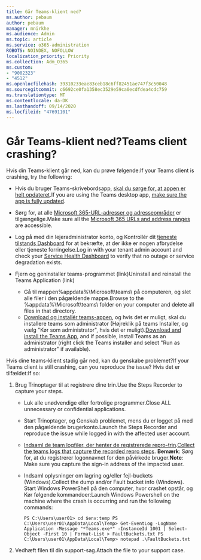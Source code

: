 ```yaml
---
title: Går Teams-klient ned?
ms.author: pebaum
author: pebaum
manager: mnirkhe
ms.audience: Admin
ms.topic: article
ms.service: o365-administration
ROBOTS: NOINDEX, NOFOLLOW
localization_priority: Priority
ms.collection: Adm_O365
ms.custom:
- "9002323"
- "4512"
ms.openlocfilehash: 39310233eae83ceb18c6ff82451ae747f3c50048
ms.sourcegitcommit: c6692ce0fa1358ec3529e59ca0ecdfdea4cdc759
ms.translationtype: MT
ms.contentlocale: da-DK
ms.lasthandoff: 09/14/2020
ms.locfileid: "47691101"
---
```

# <a name="teams-client-crashing"></a><span data-ttu-id="8c2f3-102">Går Teams-klient ned?</span><span class="sxs-lookup"><span data-stu-id="8c2f3-102">Teams client crashing?</span></span>

<span data-ttu-id="8c2f3-103">Hvis din Teams-klient går ned, kan du prøve følgende:</span><span class="sxs-lookup"><span data-stu-id="8c2f3-103">If your Teams client is crashing, try the following:</span></span>

- <span data-ttu-id="8c2f3-104">Hvis du bruger Teams-skrivebordsapp, [skal du sørge for, at appen er helt opdateret](https://support.office.com/article/Update-Microsoft-Teams-535a8e4b-45f0-4f6c-8b3d-91bca7a51db1).</span><span class="sxs-lookup"><span data-stu-id="8c2f3-104">If you are using the Teams desktop app, [make sure the app is fully updated](https://support.office.com/article/Update-Microsoft-Teams-535a8e4b-45f0-4f6c-8b3d-91bca7a51db1).</span></span>

- <span data-ttu-id="8c2f3-105">Sørg for, at alle [Microsoft 365-URL-adresser og adresseområder](https://docs.microsoft.com/microsoftteams/connectivity-issues) er tilgængelige.</span><span class="sxs-lookup"><span data-stu-id="8c2f3-105">Make sure all the [Microsoft 365 URLs and address ranges](https://docs.microsoft.com/microsoftteams/connectivity-issues) are accessible.</span></span>

- <span data-ttu-id="8c2f3-106">Log på med din lejeradministrator konto, og Kontrollér dit [tjeneste tilstands Dashboard](https://docs.microsoft.com/office365/enterprise/view-service-health) for at bekræfte, at der ikke er nogen afbrydelse eller tjeneste forringelse.</span><span class="sxs-lookup"><span data-stu-id="8c2f3-106">Log in with your tenant admin account and check your [Service Health Dashboard](https://docs.microsoft.com/office365/enterprise/view-service-health) to verify that no outage or service degradation exists.</span></span>

- <span data-ttu-id="8c2f3-107">Fjern og geninstaller teams-programmet (link)</span><span class="sxs-lookup"><span data-stu-id="8c2f3-107">Uninstall and reinstall the Teams Application (link)</span></span>
    - <span data-ttu-id="8c2f3-108">Gå til mappen%appdata%\Microsoft\teams\ på computeren, og slet alle filer i den pågældende mappe.</span><span class="sxs-lookup"><span data-stu-id="8c2f3-108">Browse to the %appdata%\Microsoft\teams\ folder on your computer and delete all files in that directory.</span></span>
    - <span data-ttu-id="8c2f3-109">[Download og installér teams-appen](https://www.microsoft.com/microsoft-365/microsoft-teams/group-chat-software#office-DesktopAppDownload-ofoushy), og hvis det er muligt, skal du installere teams som administrator (Højreklik på teams Installer, og vælg "Kør som administrator", hvis det er muligt).</span><span class="sxs-lookup"><span data-stu-id="8c2f3-109">[Download and install the Teams App](https://www.microsoft.com/microsoft-365/microsoft-teams/group-chat-software#office-DesktopAppDownload-ofoushy), and if possible, install Teams as an administrator (right click the Teams installer and select "Run as administrator" if available).</span></span>

<span data-ttu-id="8c2f3-110">Hvis dine teams-klient stadig går ned, kan du genskabe problemet?</span><span class="sxs-lookup"><span data-stu-id="8c2f3-110">If your Teams client is still crashing, can you reproduce the issue?</span></span> <span data-ttu-id="8c2f3-111">Hvis det er tilfældet:</span><span class="sxs-lookup"><span data-stu-id="8c2f3-111">If so:</span></span>

1. <span data-ttu-id="8c2f3-112">Brug Trinoptager til at registrere dine trin.</span><span class="sxs-lookup"><span data-stu-id="8c2f3-112">Use the Steps Recorder to capture your steps.</span></span>
    - <span data-ttu-id="8c2f3-113">Luk alle unødvendige eller fortrolige programmer.</span><span class="sxs-lookup"><span data-stu-id="8c2f3-113">Close ALL unnecessary or confidential applications.</span></span>
    - <span data-ttu-id="8c2f3-114">Start Trinoptager, og Genskab problemet, mens du er logget på med den pågældende brugerkonto.</span><span class="sxs-lookup"><span data-stu-id="8c2f3-114">Launch the Steps Recorder and reproduce the issue while logged in with the affected user account.</span></span>
    - <span data-ttu-id="8c2f3-115">[Indsaml de team logfiler, der henter de registrerede repro-trin](https://docs.microsoft.com/microsoftteams/log-files).</span><span class="sxs-lookup"><span data-stu-id="8c2f3-115">[Collect the teams logs that capture the recorded repro steps](https://docs.microsoft.com/microsoftteams/log-files).</span></span> <span data-ttu-id="8c2f3-116">**Bemærk**: Sørg for, at du registrerer logonnavnet for den påvirkede bruger.</span><span class="sxs-lookup"><span data-stu-id="8c2f3-116">**Note**: Make sure you capture the sign-in address of the impacted user.</span></span>
    - <span data-ttu-id="8c2f3-117">Indsaml oplysninger om lagring og/eller fejl-buckets (Windows).</span><span class="sxs-lookup"><span data-stu-id="8c2f3-117">Collect the dump and/or Fault bucket info (Windows).</span></span> <span data-ttu-id="8c2f3-118">Start Windows PowerShell på den computer, hvor crashet opstår, og Kør følgende kommandoer:</span><span class="sxs-lookup"><span data-stu-id="8c2f3-118">Launch Windows Powershell on the machine where the crash is occurring and run the following commands:</span></span>

        `
        PS C:\Users\user01> cd $env:temp
        PS C:\Users\user01\AppData\Local\Temp> Get-EventLog -LogName Application -Message "*Teams.exe*" -InstanceId 1001 | Select-Object -First 10 | Format-List > FaultBuckets.txt
        PS C:\Users\user01\AppData\Local\Temp> notepad .\FaultBuckets.txt
        `
    
2. <span data-ttu-id="8c2f3-119">Vedhæft filen til din support-sag.</span><span class="sxs-lookup"><span data-stu-id="8c2f3-119">Attach the file to your support case.</span></span>
